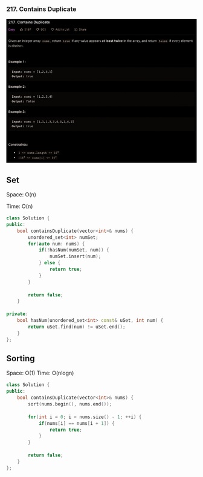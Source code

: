 ### **217. Contains Duplicate**

![image info](./217.png)

## Set

Space: O(n)

Time: O(n)

```cpp
class Solution {
public:
    bool containsDuplicate(vector<int>& nums) {
        unordered_set<int> numSet;   
        for(auto num: nums) {
            if(!hasNum(numSet, num)) {
                numSet.insert(num);
            } else {
                return true;
            }
        }
        
        return false;
    }

private:
    bool hasNum(unordered_set<int> const& uSet, int num) {
        return uSet.find(num) != uSet.end();
    }
};
```

## Sorting

Space: O(1)
Time: O(nlogn)
```cpp
class Solution {
public:
    bool containsDuplicate(vector<int>& nums) {
        sort(nums.begin(), nums.end());
        
        for(int i = 0; i < nums.size() - 1; ++i) {
            if(nums[i] == nums[i + 1]) {
                return true;
            }
        }
        
        return false;
    }
};


```